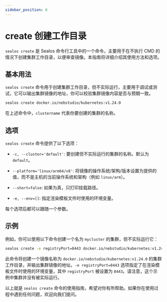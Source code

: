 ```yaml
---
sidebar_position: 6
---
```


# create 创建工作目录

`sealos create` 是 Sealos 命令行工具中的一个命令，主要用于在不执行 CMD 的情况下创建集群工作目录，以便审查镜像。本指南将详细介绍其使用方法和选项。

## 基本用法

`sealos create` 命令用于创建集群工作目录，但不实际运行，主要用于调试或测试，它可以输出集群镜像的地址，你可以校验集群镜像内容是否与预期一致。

```bash
sealos create docker.io/nebstudio/kubernetes:v1.24.0
```

在上述命令中，`clustername` 代表你要创建的集群的名称。

## 选项

`sealos create` 命令提供了以下选项：

- `-c, --cluster='default'`: 要创建但不实际运行的集群的名称。默认为 `default`。

- `--platform='linux/arm64/v8'`: 将镜像的操作系统/架构/版本设置为提供的值，而不是主机的当前操作系统和架构（例如 `linux/arm`）。

- `--short=false`: 如果为真，只打印挂载路径。

- `-e, --env=[]`: 指定渲染模板文件时使用的环境变量。

每个选项后都可以跟随一个参数。

## 示例

例如，你可以使用以下命令创建一个名为 `mycluster` 的集群，但不实际运行它：

```bash
sealos create -e registryPort=8443 docker.io/nebstudio/kubernetes:v1.24.0
```

此命令将创建一个镜像名称为 `docker.io/nebstudio/kubernetes:v1.24.0` 的集群工作目录，并输出集群镜像的地址。`-e registryPort=8443` 选项指定了在渲染模板文件时使用的环境变量，其中 `registryPort` 被设置为 `8443`。请注意，这个示例中集群并没有被实际运行。

以上就是 `sealos create` 命令的使用指南，希望对你有所帮助。如果你在使用过程中遇到任何问题，欢迎向我们提问。
